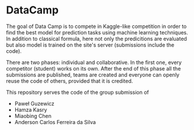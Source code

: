# DataCamp

The goal of Data Camp is to compete in Kaggle-like competition in order to find the best model for prediction tasks using machine learning techniques. In addition to classical formula, here not only the predicitions are evaluated but also model is trained on the site's server (submissions include the code).

There are two phases: individual and collaborative. In the first one, every competitor (student) works on its own. After the end of this phase all the submissions are published, teams are created and everyone can openly reuse the code of others, provided that it is credited.

This repository serves the code of the group submission of
 * Paweł Guzewicz
 * Hamza Kasry
 * Miaobing Chen
 * Anderson Carlos Ferreira da Silva